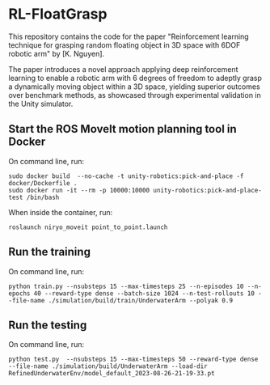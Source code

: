 # RL-FloatGrasp

This repository contains the code for the paper "Reinforcement learning technique for grasping random floating object in 3D space with 6DOF robotic arm" by [K. Nguyen]. 

The paper introduces a novel approach applying deep reinforcement learning to enable a robotic arm with 6 degrees of freedom to adeptly grasp a dynamically moving object within a 3D space, yielding superior outcomes over benchmark methods, as showcased through experimental validation in the Unity simulator.

## Start the ROS MoveIt motion planning tool in Docker

On command line, run:
```
sudo docker build  --no-cache -t unity-robotics:pick-and-place -f docker/Dockerfile .
sudo docker run -it --rm -p 10000:10000 unity-robotics:pick-and-place-test /bin/bash
```

When inside the container, run:
```
roslaunch niryo_moveit point_to_point.launch
```

## Run the training

On command line, run:
```
python train.py --nsubsteps 15 --max-timesteps 25 --n-episodes 10 --n-epochs 40 --reward-type dense --batch-size 1024 --n-test-rollouts 10 --file-name ./simulation/build/train/UnderwaterArm --polyak 0.9
```

## Run the testing

On command line, run:
```
python test.py  --nsubsteps 15 --max-timesteps 50 --reward-type dense --file-name ./simulation/build/UnderwaterArm --load-dir RefinedUnderwaterEnv/model_default_2023-08-26-21-19-33.pt
```